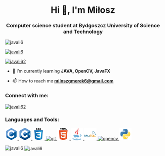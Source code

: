 <h1 align="center">Hi 👋, I'm Miłosz</h1>
<h3 align="center">Computer science student at Bydgoszcz University of Science and Technology</h3>

<p align="left"> <img src="https://komarev.com/ghpvc/?username=javali6&label=Profile%20views&color=0e75b6&style=flat" alt="javali6" /> </p>

<p align="left"> <a href="https://github.com/ryo-ma/github-profile-trophy"><img src="https://github-profile-trophy.vercel.app/?username=javali6" alt="javali6" /></a> </p>

<p align="left"> <a href="https://twitter.com/javali62" target="blank"><img src="https://img.shields.io/twitter/follow/javali62?logo=twitter&style=for-the-badge" alt="javali62" /></a> </p>

- 🌱 I’m currently learning **JAVA, OpenCV, JavaFX**

- 📫 How to reach me **miloszgmerek6@gmail.com**

<h3 align="left">Connect with me:</h3>
<p align="left">
<a href="https://twitter.com/javali62" target="blank"><img align="center" src="https://raw.githubusercontent.com/rahuldkjain/github-profile-readme-generator/master/src/images/icons/Social/twitter.svg" alt="javali62" height="30" width="40" /></a>
</p>

<h3 align="left">Languages and Tools:</h3>
<p align="left"> <a href="https://www.cprogramming.com/" target="_blank" rel="noreferrer"> <img src="https://raw.githubusercontent.com/devicons/devicon/master/icons/c/c-original.svg" alt="c" width="40" height="40"/> </a> <a href="https://www.w3schools.com/cpp/" target="_blank" rel="noreferrer"> <img src="https://raw.githubusercontent.com/devicons/devicon/master/icons/cplusplus/cplusplus-original.svg" alt="cplusplus" width="40" height="40"/> </a> <a href="https://www.w3schools.com/css/" target="_blank" rel="noreferrer"> <img src="https://raw.githubusercontent.com/devicons/devicon/master/icons/css3/css3-original-wordmark.svg" alt="css3" width="40" height="40"/> </a> <a href="https://git-scm.com/" target="_blank" rel="noreferrer"> <img src="https://www.vectorlogo.zone/logos/git-scm/git-scm-icon.svg" alt="git" width="40" height="40"/> </a> <a href="https://www.w3.org/html/" target="_blank" rel="noreferrer"> <img src="https://raw.githubusercontent.com/devicons/devicon/master/icons/html5/html5-original-wordmark.svg" alt="html5" width="40" height="40"/> </a> <a href="https://www.java.com" target="_blank" rel="noreferrer"> <img src="https://raw.githubusercontent.com/devicons/devicon/master/icons/java/java-original.svg" alt="java" width="40" height="40"/> </a> <a href="https://www.mysql.com/" target="_blank" rel="noreferrer"> <img src="https://raw.githubusercontent.com/devicons/devicon/master/icons/mysql/mysql-original-wordmark.svg" alt="mysql" width="40" height="40"/> </a> <a href="https://opencv.org/" target="_blank" rel="noreferrer"> <img src="https://www.vectorlogo.zone/logos/opencv/opencv-icon.svg" alt="opencv" width="40" height="40"/> </a> <a href="https://www.python.org" target="_blank" rel="noreferrer"> <img src="https://raw.githubusercontent.com/devicons/devicon/master/icons/python/python-original.svg" alt="python" width="40" height="40"/> </a> </p>

<p><img align="left" src="https://github-readme-stats.vercel.app/api/top-langs?username=javali6&show_icons=true&locale=en&layout=compact" alt="javali6" /></p>

<p>&nbsp;<img align="center" src="https://github-readme-stats.vercel.app/api?username=javali6&show_icons=true&locale=en" alt="javali6" /></p>
